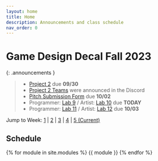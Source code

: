 ```yaml
---
layout: home
title: Home
description: Announcements and class schedule
nav_order: 0
---
```


# Game Design Decal Fall 2023

{: .announcements }
> * [Project 2] due **09/30**
> * [Project 2 Teams] were announced in the Discord
> * [Pitch Submission Form] due **10/02**
> * Programmer: [Lab 9] / Artist: [Lab 10] due **TODAY**
> * Programmer: [Lab 11] / Artist: [Lab 12] due **10/03**

Jump to Week: [1](#week-1) \| [2](#week-2) \| [3](#week-3) \| [4](#week-4) \| [5 (Current)](#week-5)

## Schedule

{% for module in site.modules %}
{{ module }}
{% endfor %}

[Lab 0]: ./pages/labs/lab0/lab0
[Lab 1]: ./pages/labs/lab1/lab1
[Lab 2]: ./pages/labs/lab2/lab2
[Lab 3]: ./pages/labs/lab3/lab3
[Lab 4]: ./pages/labs/lab4/lab4
[Lab 5]: ./pages/labs/lab5/lab5
[Lab 6]: ./pages/labs/lab6/lab6
[Lab 7]: ./pages/labs/lab7/lab7
[Lab 8]: ./pages/labs/lab8/lab8
[Lab 9]: ./pages/labs/lab9/lab9
[Lab 10]: ./pages/labs/lab10/lab10
[Lab 11]: ./pages/labs/lab11/lab11
[Lab 12]: ./pages/labs/lab12/lab12
[Lab 13]: ./pages/labs/lab13/lab13
[Lab 14]: ./pages/labs/lab14/lab14
[Lab 15]: ./pages/labs/lab15/lab15
[Lab 16]: ./pages/labs/lab16/lab16
[Lab 17]: ./pages/labs/lab17/lab17

[Project 1]: ./pages/projects/Projects
[Project 2]: ./pages/projects/project2/project2
[Project 3]: ./pages/projects/project3/project3

[Project 2 Teams]: https://docs.google.com/spreadsheets/d/1CZgPawYnguPQaf4d85N1Vm0moBTB7juq5Q41wTIE6Hk/edit#gid=89316042

[Pitch Submission Form]: https://forms.gle/ypPEBLJmhSN1rC4p7